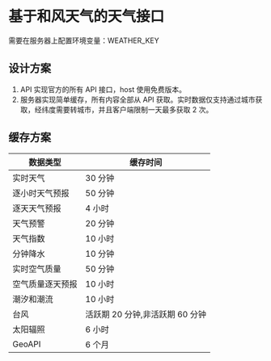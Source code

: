 # 基于和风天气的天气接口

需要在服务器上配置环境变量：WEATHER_KEY

## 设计方案

1. API 实现官方的所有 API 接口，host 使用免费版本。
2. 服务器实现简单缓存，所有内容全部从 API 获取。实时数据仅支持通过城市获取，经纬度需要转城市，并且客户端限制一天最多获取 2 次。

## 缓存方案

| 数据类型         | 缓存时间                        |
| ---------------- | ------------------------------- |
| 实时天气         | 30 分钟                         |
| 逐小时天气预报   | 50 分钟                         |
| 逐天天气预报     | 4 小时                          |
| 天气预警         | 20 分钟                         |
| 天气指数         | 10 小时                         |
| 分钟降水         | 10 分钟                         |
| 实时空气质量     | 50 分钟                         |
| 空气质量逐天预报 | 10 小时                         |
| 潮汐和潮流       | 10 小时                         |
| 台风             | 活跃期 20 分钟,非活跃期 60 分钟 |
| 太阳辐照         | 6 小时                          |
| GeoAPI           | 6 个月                          |

